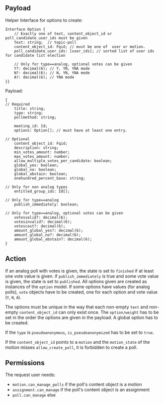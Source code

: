 ## Payload

Helper Interface for options to create:
```
Interface Option {
    // Exactly one of text, content_object_id or poll_candidate_user_ids must be given
    text: string;  // topic-poll
    content_object_id: Fqid; // must be one of  user or motion.
    poll_candidate_user_ids: [user_ids]; // sorted list of user ids for candidate list election

    // Only for type==analog, optional votes can be given
    Y?: decimal(6); // Y, YN, YNA mode
    N?: decimal(6); // N, YN, YNA mode
    A?: decimal(6); // YNA mode
}}
```

Payload:
```
{
// Required
    title: string;
    type: string;
    pollmethod: string;

    meeting_id: Id;
    options: Option[]; // must have at least one entry.

// Optional
    content_object_id: Fqid;
    description: string;
    min_votes_amount: number;
    max_votes_amount: number;
    allow_multiple_votes_per_candidate: boolean;
    global_yes: boolean;
    global_no: boolean;
    global_abstain: boolean;
    onehundred_percent_base: string;

// Only for non analog types
    entitled_group_ids: Id[];

// Only for type==analog
    publish_immediately: boolean;

// Only for type==analog, optional votes can be given
    votesvalid?: decimal(6);
    votesinvalid?: decimal(6);
    votescast?: decimal(6);
    amount_global_yes?: decimal(6);
    amount_global_no?: decimal(6);
    amount_global_abstain?: decimal(6);
}
```

## Action
If an analog poll with votes is given, the state is set to `finished` if at least one vote value is given. if `publish_immediately` is true and some vote value is given, the state is set to `published`. All options given are created as instances of the `option` model. If some options have values (for analog polls), `vote` objects have to be created, one for each option and vote value (`Y`, `N`, `A`).

The options must be unique in the way that each non-empty `text` and non-empty `content_object_id` can only exist once. The `option/weight` has to be set in the order the options are given in the payload. A global option has to be created.

If the `type` is `pseudoanonymous`, `is_pseudoanonymized` has to be set to `true`.

If the `content_object_id` points to a `motion` and the `motion_state` of the motion misses `allow_create_poll`, it is forbidden to create a poll.

## Permissions
The request user needs:
- `motion.can_manage_polls` if the poll's content object is a motion
- `assignment.can_manage` if the poll's content object is an assignment
- `poll.can_manage` else
